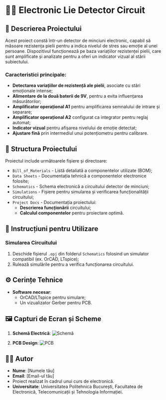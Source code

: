 # 🕵️‍♂️ Electronic Lie Detector Circuit

## 📜 Descrierea Proiectului

Acest proiect constă într-un detector de minciuni electronic, capabil să măsoare rezistența pielii pentru a indica nivelul de stres sau emoție al unei persoane. Dispozitivul funcționează pe baza variațiilor rezistenței pielii, care sunt amplificate și analizate pentru a oferi un indicator vizual al stării subiectului.

### Caracteristici principale:

- **Detectarea variațiilor de rezistență ale pielii**, asociate cu stări emoționale intense;
- **Alimentare de la două baterii de 9V**, pentru a evita influențarea măsurătorilor;
- **Amplificator operațional A1** pentru amplificarea semnalului de intrare și separare;
- **Amplificator operațional A2** configurat ca integrator pentru reglaj automat;
- **Indicator vizual** pentru afișarea nivelului de emoție detectat;
- **Ajustare fină** prin intermediul unui potențiometru pentru calibrare.

## 📁 Structura Proiectului

Proiectul include următoarele fișiere și directoare:

- `Bill_of_Materials` - Listă detaliată a componentelor utilizate (BOM);
- `Data Sheets` - Documentația tehnică a componentelor electronice folosite;
- `Schematics` - Schema electronică a circuitului detector de minciuni;
- `Simulations` - Fișiere pentru simularea și verificarea funcționalității circuitului;
- `Project Docs` - Documentația proiectului:
  - **Descrierea funcționării** circuitului;
  - **Calculul componentelor** pentru proiectare optimă.

## 🔧 Instrucțiuni pentru Utilizare

### **Simularea Circuitului**
1. Deschide fișierul `.opj` din folderul `Schematics` folosind un simulator compatibil (ex. OrCAD, LTspice);
2. Rulează simulările pentru a verifica funcționarea circuitului.

## ⚙️ Cerințe Tehnice

- **Software necesar**:
  - OrCAD/LTspice pentru simulare;
  - Un vizualizator Gerber pentru PCB.

## 🖼️ Capturi de Ecran și Scheme

1. **Schemă Electrică**:
   ![Schemă](https://github.com/username/repo/blob/main/Schematics/schema.jpg)

2. **PCB Design**:
   ![PCB](https://github.com/username/repo/blob/main/Layout/pcb_design.jpg)

## 👨‍💻 Autor

- **Nume**: [Numele tău]
- **Email**: [Email-ul tău]
- Proiect realizat în cadrul unui curs de electronică.
- **Universitate**: Universitatea Politehnica București, Facultatea de Electronică, Telecomunicații și Tehnologia Informației.
